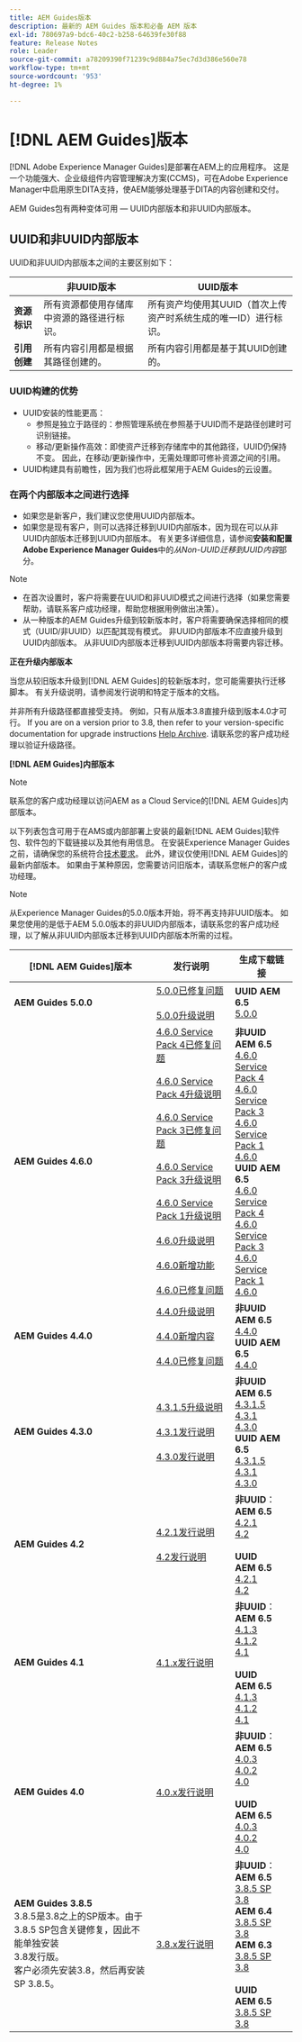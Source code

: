 ```yaml
---
title: AEM Guides版本
description: 最新的 AEM Guides 版本和必备 AEM 版本
exl-id: 780697a9-bdc6-40c2-b258-64639fe30f88
feature: Release Notes
role: Leader
source-git-commit: a78209390f71239c9d884a75ec7d3d386e560e78
workflow-type: tm+mt
source-wordcount: '953'
ht-degree: 1%

---
```


# [!DNL AEM Guides]版本

[!DNL Adobe Experience Manager Guides]是部署在AEM上的应用程序。 这是一个功能强大、企业级组件内容管理解决方案(CCMS)，可在Adobe Experience Manager中启用原生DITA支持，使AEM能够处理基于DITA的内容创建和交付。

AEM Guides包有两种变体可用 — UUID内部版本和非UUID内部版本。

## UUID和非UUID内部版本

UUID和非UUID内部版本之间的主要区别如下：

|  | 非UUID版本 | UUID版本 |
|---|---|---|
| **资源标识** | 所有资源都使用存储库中资源的路径进行标识。 | 所有资产均使用其UUID（首次上传资产时系统生成的唯一ID）进行标识。 |
| **引用创建** | 所有内容引用都是根据其路径创建的。 | 所有内容引用都是基于其UUID创建的。 |

### UUID构建的优势

* UUID安装的性能更高：
   * 参照是独立于路径的：参照管理系统在参照基于UUID而不是路径创建时可识别链接。
   * 移动/更新操作高效：即使资产迁移到存储库中的其他路径，UUID仍保持不变。 因此，在移动/更新操作中，无需处理即可修补资源之间的引用。
* UUID构建具有前瞻性，因为我们也将此框架用于AEM Guides的云设置。


### 在两个内部版本之间进行选择

* 如果您是新客户，我们建议您使用UUID内部版本。
* 如果您是现有客户，则可以选择迁移到UUID内部版本，因为现在可以从非UUID内部版本迁移到UUID内部版本。 有关更多详细信息，请参阅&#x200B;**安装和配置Adobe Experience Manager Guides**&#x200B;中的&#x200B;*从Non-UUID迁移到UUID内容*&#x200B;部分。

>[!NOTE]
>
>* 在首次设置时，客户将需要在UUID和非UUID模式之间进行选择（如果您需要帮助，请联系客户成功经理，帮助您根据用例做出决策）。
>* 从一种版本的AEM Guides升级到较新版本时，客户将需要确保选择相同的模式（UUID/非UUID）以匹配其现有模式。 非UUID内部版本不应直接升级到UUID内部版本。 从非UUID内部版本迁移到UUID内部版本将需要内容迁移。

**正在升级内部版本**

当您从较旧版本升级到[!DNL AEM Guides]的较新版本时，您可能需要执行迁移脚本。 有关升级说明，请参阅发行说明和特定于版本的文档。

并非所有升级路径都直接受支持。 例如，只有从版本3.8直接升级到版本4.0才可行。
If you are on a version prior to 3.8, then refer to your version-specific documentation for upgrade instructions [Help Archive](https://helpx.adobe.com/cn/xml-documentation-for-experience-manager/archive.html).
请联系您的客户成功经理以验证升级路径。

**[!DNL AEM Guides]内部版本**

>[!NOTE]
>
>联系您的客户成功经理以访问AEM as a Cloud Service的[!DNL AEM Guides]内部版本。

以下列表包含可用于在AMS或内部部署上安装的最新[!DNL AEM Guides]软件包、软件包的下载链接以及其他有用信息。 在安装Experience Manager Guides之前，请确保您的系统符合[技术要求](../install-guide/download-install-technical-requirements.md)。 此外，建议仅使用[!DNL AEM Guides]的最新内部版本。 如果由于某种原因，您需要访问旧版本，请联系您帐户的客户成功经理。

>[!NOTE]
>
> 从Experience Manager Guides的5.0.0版本开始，将不再支持非UUID版本。 如果您使用的是低于AEM 5.0.0版本的非UUID内部版本，请联系您的客户成功经理，以了解从非UUID内部版本迁移到UUID内部版本所需的过程。

| [!DNL AEM Guides]版本 | 发行说明 | 生成下载链接 |
|---|---|---|
| **AEM Guides 5.0.0** | [5.0.0已修复问题](./fixed-issues-5-0-0.md)<br><br>[5.0.0升级说明](./upgrade-instructions-5-0-0.md) | **UUID AEM 6.5** <br> [5.0.0](https://experience.adobe.com/#/downloads/content/software-distribution/en/aem.html?package=%2Fcontent%2Fsoftware-distribution%2Fen%2Fdetails.html%2Fcontent%2Fdam%2Faem%2Fpublic%2Faemdox%2F5-0%2Fcom.adobe.fmdita-6.5-uuid-5.0.0.211.zip) |
| **AEM Guides 4.6.0** | [4.6.0 Service Pack 4已修复问题](./fixed-issues-4-6-0-sp4.md)<br><br>[4.6.0 Service Pack 4升级说明](upgrade-instructions-4-6-0-sp4.md)<br><br>[4.6.0 Service Pack 3已修复问题](./fixed-issues-4-6-0-sp2.md)<br><br>[4.6.0 Service Pack 3升级说明](upgrade-instructions-4-6-0-sp2.md)<br><br>[4.6.0 Service Pack 1升级说明](upgrade-instructions-4-6-0-sp1.md)<br><br>[4.6.0升级说明](./upgrade-instructions-4-6-0.md)<br><br>[4.6.0新增功能](./whats-new-4-6.md)<br><br> [4.6.0已修复问题](./fixed-issues-4-6-0.md) | **非UUID AEM 6.5** <br> [4.6.0 Service Pack 4](https://experience.adobe.com/#/downloads/content/software-distribution/en/aem.html?package=%2Fcontent%2Fsoftware-distribution%2Fen%2Fdetails.html%2Fcontent%2Fdam%2Faem%2Fpublic%2Faemdox%2F4-6-4%2Fcom.adobe.fmdita-6.5-hotfix-4.6.0.4.5.zip)<br> [4.6.0 Service Pack 3](https://experience.adobe.com/#/downloads/content/software-distribution/en/aem.html?package=%2Fcontent%2Fsoftware-distribution%2Fen%2Fdetails.html%2Fcontent%2Fdam%2Faem%2Fpublic%2Faemdox%2F4-6-3%2Fcom.adobe.fmdita-6.5-hotfix-4.6.0.3.9.zip)<br>[4.6.0 Service Pack 1](https://experience.adobe.com/#/downloads/content/software-distribution/en/aem.html?package=%2Fcontent%2Fsoftware-distribution%2Fen%2Fdetails.html%2Fcontent%2Fdam%2Faem%2Fpublic%2Faemdox%2F4-6-1%2Fcom.adobe.fmdita-6.5-hotfix-4.6.0.1.10.zip) <br> [4.6.0](https://experience.adobe.com/#/downloads/content/software-distribution/en/aem.html?package=%2Fcontent%2Fsoftware-distribution%2Fen%2Fdetails.html%2Fcontent%2Fdam%2Faem%2Fpublic%2Faemdox%2F4-6%2Fcom.adobe.fmdita-6.5-4.6.0.164.zip) <br> **UUID AEM 6.5** <br> [4.6.0 Service Pack 4](https://experience.adobe.com/#/downloads/content/software-distribution/en/aem.html?package=%2Fcontent%2Fsoftware-distribution%2Fen%2Fdetails.html%2Fcontent%2Fdam%2Faem%2Fpublic%2Faemdox%2F4-6-4%2Fcom.adobe.fmdita.uuid-6.5-hotfix-4.6.0.4.5.zip)<br> [4.6.0 Service Pack 3](https://experience.adobe.com/#/downloads/content/software-distribution/en/aem.html?package=%2Fcontent%2Fsoftware-distribution%2Fen%2Fdetails.html%2Fcontent%2Fdam%2Faem%2Fpublic%2Faemdox%2F4-6-3%2Fcom.adobe.fmdita.uuid-6.5-hotfix-4.6.0.3.9.zip)<br>[4.6.0 Service Pack 1](https://experience.adobe.com/#/downloads/content/software-distribution/en/aem.html?package=%2Fcontent%2Fsoftware-distribution%2Fen%2Fdetails.html%2Fcontent%2Fdam%2Faem%2Fpublic%2Faemdox%2F4-6-1%2Fcom.adobe.fmdita.uuid-6.5-hotfix-4.6.0.1.10.zip) <br> [4.6.0](https://experience.adobe.com/#/downloads/content/software-distribution/en/aem.html?package=%2Fcontent%2Fsoftware-distribution%2Fen%2Fdetails.html%2Fcontent%2Fdam%2Faem%2Fpublic%2Faemdox%2F4-6%2Fcom.adobe.fmdita-6.5-uuid-4.6.0.164.zip) |
| **AEM Guides 4.4.0** | [4.4.0升级说明](./upgrade-instructions-4-4.md)<br><br>[4.4.0新增内容](./whats-new-4-4.md)<br><br> [4.4.0已修复问题](./fixed-issues-4-4.md) | **非UUID AEM 6.5** <br> [4.4.0](https://experience.adobe.com/#/downloads/content/software-distribution/en/aem.html?package=%2Fcontent%2Fsoftware-distribution%2Fen%2Fdetails.html%2Fcontent%2Fdam%2Faem%2Fpublic%2Faemdox%2F4-4%2Fcom.adobe.fmdita-6.5-4.4.0.40.zip) <br> **UUID AEM 6.5** <br>[4.4.0](https://experience.adobe.com/#/downloads/content/software-distribution/en/aem.html?package=%2Fcontent%2Fsoftware-distribution%2Fen%2Fdetails.html%2Fcontent%2Fdam%2Faem%2Fpublic%2Faemdox%2F4-4%2Fcom.adobe.fmdita-6.5-uuid-4.4.0.40.zip) |
| **AEM Guides 4.3.0** | [4.3.1.5升级说明](./upgrade-instructions-4-3-1-5.md)<br><br> [4.3.1发行说明](./release-notes-4-3-1.md)<br><br>[4.3.0发行说明](./release-notes-4-3.md) | **非UUID AEM 6.5** <br>[4.3.1.5](https://experience.adobe.com/#/downloads/content/software-distribution/en/aem.html?package=%2Fcontent%2Fsoftware-distribution%2Fen%2Fdetails.html%2Fcontent%2Fdam%2Faem%2Fpublic%2Faemdox%2F4-3-1-5%2Fcom.adobe.fmdita-6.5-hotfix-4.3.1.5.1.zip)<br> [4.3.1](https://experience.adobe.com/#/downloads/content/software-distribution/en/aem.html?package=%2Fcontent%2Fsoftware-distribution%2Fen%2Fdetails.html%2Fcontent%2Fdam%2Faem%2Fpublic%2Faemdox%2F4-3-1%2Fcom.adobe.fmdita-6.5-4.3.1.390.zip) <br> [4.3.0](https://experience.adobe.com/#/downloads/content/software-distribution/en/aem.html?package=%2Fcontent%2Fsoftware-distribution%2Fen%2Fdetails.html%2Fcontent%2Fdam%2Faem%2Fpublic%2Faemdox%2F4-3%2Fcom.adobe.fmdita-6.5-4.3.0.347.zip)<br> **UUID AEM 6.5** <br>[4.3.1.5](https://experience.adobe.com/#/downloads/content/software-distribution/en/aem.html?package=%2Fcontent%2Fsoftware-distribution%2Fen%2Fdetails.html%2Fcontent%2Fdam%2Faem%2Fpublic%2Faemdox%2F4-3-1-5%2Fcom.adobe.fmdita.uuid-6.5-hotfix-4.3.1.5.1.zip)<br> [4.3.1](https://experience.adobe.com/#/downloads/content/software-distribution/en/aem.html?package=%2Fcontent%2Fsoftware-distribution%2Fen%2Fdetails.html%2Fcontent%2Fdam%2Faem%2Fpublic%2Faemdox%2F4-3-1%2Fcom.adobe.fmdita-6.5-uuid-4.3.1.390.zip)<br>[4.3.0](https://experience.adobe.com/#/downloads/content/software-distribution/en/aem.html?package=%2Fcontent%2Fsoftware-distribution%2Fen%2Fdetails.html%2Fcontent%2Fdam%2Faem%2Fpublic%2Faemdox%2F4-3%2Fcom.adobe.fmdita-6.5-uuid-4.3.0.347.zip) |
| **AEM Guides 4.2** | [4.2.1发行说明](release-notes-4-2-1.md)<br> <br> [4.2发行说明](./release-notes-4-2.md) | **非UUID**： <br> **AEM 6.5** <br>[4.2.1](https://experience.adobe.com/#/downloads/content/software-distribution/en/aem.html?package=%2Fcontent%2Fsoftware-distribution%2Fen%2Fdetails.html%2Fcontent%2Fdam%2Faem%2Fpublic%2Faemdox%2F4-2-1%2F4-2-1-non-uuid%2Fcom.adobe.fmdita-6.5-4.2.1.270.zip)<br>[4.2](https://experience.adobe.com/#/downloads/content/software-distribution/en/aem.html?package=%2Fcontent%2Fsoftware-distribution%2Fen%2Fdetails.html%2Fcontent%2Fdam%2Faem%2Fpublic%2Faemdox%2F4-2%2F4-2-non-uuid%2Fcom.adobe.fmdita-6.5-4.2.229.zip)<br><br> **UUID** <br>**AEM 6.5** <br>[4.2.1](https://experience.adobe.com/#/downloads/content/software-distribution/en/aem.html?package=%2Fcontent%2Fsoftware-distribution%2Fen%2Fdetails.html%2Fcontent%2Fdam%2Faem%2Fpublic%2Faemdox%2F4-2-1%2F4-2-1-uuid%2Fcom.adobe.fmdita-6.5-uuid-4.2.1.270.zip)<br>[4.2](https://experience.adobe.com/#/downloads/content/software-distribution/en/aem.html?package=%2Fcontent%2Fsoftware-distribution%2Fen%2Fdetails.html%2Fcontent%2Fdam%2Faem%2Fpublic%2Faemdox%2F4-2%2F4-2-uuid%2Fcom.adobe.fmdita-6.5-uuid-4.2.229.zip)<br> |
| **AEM Guides 4.1** | [4.1.x发行说明](release-notes-4-1.md) | **非UUID**： <br> **AEM 6.5** <br>[4.1.3](https://experience.adobe.com/#/downloads/content/software-distribution/en/aem.html?package=%2Fcontent%2Fsoftware-distribution%2Fen%2Fdetails.html%2Fcontent%2Fdam%2Faem%2Fpublic%2Faemdox%2F4-1-3%2F4-1-3-non-uuid%2Fcom.adobe.fmdita-6.5-sp-4.1.3.2.zip)<br>[4.1.2](https://experience.adobe.com/#/downloads/content/software-distribution/en/aem.html?package=%2Fcontent%2Fsoftware-distribution%2Fen%2Fdetails.html%2Fcontent%2Fdam%2Faem%2Fpublic%2Faemdox%2F4-1-2%2F4-1-2-non-uuid%2Fcom.adobe.fmdita-6.5-sp-4.1.2.11.zip)<br>[4.1](https://experience.adobe.com/#/downloads/content/software-distribution/en/aem.html?package=%2Fcontent%2Fsoftware-distribution%2Fen%2Fdetails.html%2Fcontent%2Fdam%2Faem%2Fpublic%2Faemdox%2F4-1%2F4-1-non-uuid%2Fcom.adobe.fmdita-6.5-4.1.159.zip)<br><br> **UUID** <br>**AEM 6.5** <br>[4.1.3](https://experience.adobe.com/#/downloads/content/software-distribution/en/aem.html?package=%2Fcontent%2Fsoftware-distribution%2Fen%2Fdetails.html%2Fcontent%2Fdam%2Faem%2Fpublic%2Faemdox%2F4-1-3%2F4-1-3-uuid%2Fcom.adobe.fmdita.uuid-6.5-sp-4.1.3.2.zip)<br>[4.1.2](https://experience.adobe.com/#/downloads/content/software-distribution/en/aem.html?package=%2Fcontent%2Fsoftware-distribution%2Fen%2Fdetails.html%2Fcontent%2Fdam%2Faem%2Fpublic%2Faemdox%2F4-1-2%2F4-1-2-uuid%2Fcom.adobe.fmdita.uuid-6.5-sp-4.1.2.11.zip)<br>[4.1](https://experience.adobe.com/#/downloads/content/software-distribution/en/aem.html?package=%2Fcontent%2Fsoftware-distribution%2Fen%2Fdetails.html%2Fcontent%2Fdam%2Faem%2Fpublic%2Faemdox%2F4-1%2F4-1-uuid%2Fcom.adobe.fmdita-6.5-uuid-4.1.159.zip) |
| **AEM Guides 4.0** | [4.0.x发行说明](https://helpx.adobe.com/cn/xml-documentation-for-experience-manager/release-note/release-notes-xml-documentation-solution-4-0.html) | **非UUID**： <br> **AEM 6.5** <br>[4.0.3](https://experience.adobe.com/#/downloads/content/software-distribution/en/aem.html?package=%2Fcontent%2Fsoftware-distribution%2Fen%2Fdetails.html%2Fcontent%2Fdam%2Faem%2Fpublic%2Faemdox%2F4-0-3%2F4-0-2-non-uuid%2Fcom.adobe.fmdita-6.5-hotfix-4.0.3.1.zip)<br>[4.0.2](https://experience.adobe.com/#/downloads/content/software-distribution/en/aem.html?package=%2Fcontent%2Fsoftware-distribution%2Fen%2Fdetails.html%2Fcontent%2Fdam%2Faem%2Fpublic%2Faemdox%2F4-0-2%2F4-0-2-non-uuid%2Fcom.adobe.fmdita-6.5-sp-4.0.2.10.zip) <br> [4.0](https://experience.adobe.com/#/downloads/content/software-distribution/en/aem.html?package=/content/software-distribution/en/details.html/content/dam/aem/public/aemdox/4-0/4-0-non-uuid/com.adobe.fmdita-6.5-4.0.70.zip) <br><br> **UUID** <br>**AEM 6.5** <br>[4.0.3](https://experience.adobe.com/#/downloads/content/software-distribution/en/aem.html?package=%2Fcontent%2Fsoftware-distribution%2Fen%2Fdetails.html%2Fcontent%2Fdam%2Faem%2Fpublic%2Faemdox%2F4-0-3%2F4-0-3-uuid%2Fcom.adobe.fmdita.uuid-6.5-hotfix-4.0.3.1.zip) <br>[4.0.2](https://experience.adobe.com/#/downloads/content/software-distribution/en/aem.html?package=%2Fcontent%2Fsoftware-distribution%2Fen%2Fdetails.html%2Fcontent%2Fdam%2Faem%2Fpublic%2Faemdox%2F4-0-2%2F4-0-2-uuid%2Fcom.adobe.fmdita.uuid-6.5-sp-4.0.2.10.zip)<br> [4.0](https://experience.adobe.com/#/downloads/content/software-distribution/en/aem.html?package=/content/software-distribution/en/details.html/content/dam/aem/public/aemdox/4-0/4-0-uuid/com.adobe.fmdita-6.5-uuid-4.0.70.zip) |
| **AEM Guides 3.8.5** <br> 3.8.5是3.8之上的SP版本。由于3.8.5 SP包含关键修复，因此不能单独安装<br>3.8发行版。 <br>客户必须先安装3.8，然后再安装SP 3.8.5。 | [3.8.x发行说明](https://helpx.adobe.com/cn/xml-documentation-for-experience-manager/release-note/release-notes-xml-documentation-solution-3-8.html) | **非UUID**： <br> **AEM 6.5** <br> [3.8.5 SP](https://experience.adobe.com/#/downloads/content/software-distribution/en/aem.html?package=/content/software-distribution/en/details.html/content/dam/aem/public/aemdox/3-8-5/com.adobe.fmdita-6.5-hotfix-3.8.5.2.zip) <br>[3.8](https://experience.adobe.com/#/downloads/content/software-distribution/en/aem.html?package=/content/software-distribution/en/details.html/content/dam/aem/public/aemdox/3-8/com.adobe.fmdita-6.5-3.8.166.zip)<br> **AEM 6.4** <br> [3.8.5 SP](https://experience.adobe.com/#/downloads/content/software-distribution/en/aem.html?package=/content/software-distribution/en/details.html/content/dam/aem/public/aemdox/3-8-5/com.adobe.fmdita-6.4-hotfix-3.8.5.1.zip) <br>[3.8](https://experience.adobe.com/#/downloads/content/software-distribution/en/aem.html?package=/content/software-distribution/en/details.html/content/dam/aem/public/aemdox/3-8/com.adobe.fmdita-6.4-3.8.166.zip) <br> **AEM 6.3** <br> [3.8.5 SP](https://experience.adobe.com/#/downloads/content/software-distribution/en/aem.html?package=/content/software-distribution/en/details.html/content/dam/aem/public/aemdox/3-8-5/com.adobe.fmdita-6.3-hotfix-3.8.5.1.zip) <br>[3.8](https://experience.adobe.com/#/downloads/content/software-distribution/en/aem.html?package=/content/software-distribution/en/details.html/content/dam/aem/public/aemdox/3-8/com.adobe.fmdita-6.3-3.8.166.zip) <br><br> **UUID** <br>**AEM 6.5** <br> [3.8.5 SP](https://experience.adobe.com/#/downloads/content/software-distribution/en/aem.html?package=/content/software-distribution/en/details.html/content/dam/aem/public/aemdox/3-8-5uuid/com.adobe.fmdita.uuid-6.5-hotfix-3.8.5.2.zip) <br> [3.8](https://experience.adobe.com/#/downloads/content/software-distribution/en/aem.html?package=/content/software-distribution/en/details.html/content/dam/aem/public/aemdox/3-8uuid/com.adobe.fmdita.uuid-6.5-3.8.168.zip) |
